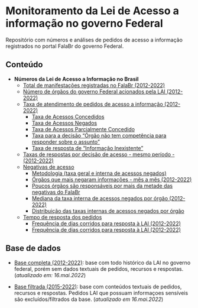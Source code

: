 Monitoramento da Lei de Acesso a informação no governo Federal
================

Repositório com números e análises de pedidos de acesso a informação
registrados no portal FalaBr do governo Federal.

## Conteúdo

-   **Números da Lei de Acesso a Informação no Brasil**
    -   [Total de manifestações registradas no FalaBr
        (2012-2022)](https://rdurl0.github.io/monitoramento-lai/0-monitoramento.html#Total_de_manifestações_registradas_no_FalaBr_(2012-2022))
    -   [Número de órgãos do governo Federal acionados pela LAI
        (2012-2022)](https://rdurl0.github.io/monitoramento-lai/0-monitoramento.html#Número_de_órgãos_do_governo_Federal_acionados_pela_LAI_(2012-2022))
    -   [Taxa de atendimento de pedidos de acesso a informação
        (2012-2022)](https://rdurl0.github.io/monitoramento-lai/0-monitoramento.html#Taxa_de_atendimento_de_pedidos_de_acesso_a_informação_(2012-2022))
        -   [Taxa de Acessos
            Concedidos](https://rdurl0.github.io/monitoramento-lai/0-monitoramento.html#Taxa_de_Acessos_Concedidos)
        -   [Taxa de Acessos
            Negados](https://rdurl0.github.io/monitoramento-lai/0-monitoramento.html#Taxa_de_Acessos_Negados)
        -   [Taxa de Acessos Parcialmente
            Concedido](https://rdurl0.github.io/monitoramento-lai/0-monitoramento.html#Taxa_de_Acessos_Parcialmente_Concedido)
        -   [Taxa para a decisão “Órgão não tem competência para
            responder sobre o
            assunto”](https://rdurl0.github.io/monitoramento-lai/0-monitoramento.html#Taxa_para_a_decisão_“Órgão_não_tem_competência_para_responder_sobre_o_assunto”)
        -   [Taxa de resposta de “Informação
            Inexistente”](https://rdurl0.github.io/monitoramento-lai/0-monitoramento.html#Taxa_de_resposta_de_“Informação_Inexistente”)
    -   [Taxas de respostas por decisão de acesso - mesmo período -
        (2012-2022)](https://rdurl0.github.io/monitoramento-lai/0-monitoramento.html#Taxas_de_respostas_por_decisão_de_acesso_-_mesmo_período_-_(2012-2022))
    -   [Negativas de
        acesso](https://rdurl0.github.io/monitoramento-lai/0-monitoramento.html#Negativas_de_acesso)
        -   [Metodologia (taxa geral e interna de acessos
            negados)](https://rdurl0.github.io/monitoramento-lai/0-monitoramento.html#Metodologia_(taxa_geral_e_interna_de_acessos_negados))
        -   [Órgãos que mais negaram informações - mês a mês
            (2012-2022)](https://rdurl0.github.io/monitoramento-lai/0-monitoramento.html#Órgãos_que_mais_negaram_informações_-_mês_a_mês_(2012-2022))
        -   [Poucos órgãos são responsáveis por mais da metade das
            negativas do
            FalaBr](https://rdurl0.github.io/monitoramento-lai/0-monitoramento.html#Poucos_órgãos_são_responsáveis_por_mais_da_metade_das_negativas_do_FalaBr)
        -   [Mediana da taxa interna de acessos negados por órgão
            (2012-2022)](https://rdurl0.github.io/monitoramento-lai/0-monitoramento.html#Mediana_da_taxa_interna_de_acessos_negados_por_órgão_(2012-2022))
        -   [Distribuição das taxas internas de acessos negados por
            órgão](https://rdurl0.github.io/monitoramento-lai/0-monitoramento.html#Distribuição_das_taxas_internas_de_acessos_negados_por_órgão)
    -   [Tempo de resposta dos
        pedidos](https://rdurl0.github.io/monitoramento-lai/0-monitoramento.html#Tempo_de_resposta_dos_pedidos)
        -   [Frequência de dias corridos para resposta à LAI
            (2012-2022)](https://rdurl0.github.io/monitoramento-lai/0-monitoramento.html#Frequência_de_dias_corridos_para_resposta_à_LAI_(2012-2022))
        -   [Frequência de dias corridos para resposta à LAI
            (2012-2022)](https://rdurl0.github.io/monitoramento-lai/0-monitoramento.html#Tempo_médio_de_resposta_por_ano)

## Base de dados

-   [Base completa
    (2012-2022)](https://falabr.cgu.gov.br/publico/DownloadDados/DownloadDadosLai.aspx):
    base com todo histórico da LAI no governo federal, porém sem dados
    textuais de pedidos, recursos e respostas. (*atualizado em:
    16.mai.2022*)

-   [Base filtrada
    (2015-2022)](http://www.consultaesic.cgu.gov.br/busca/_layouts/15/DownloadPedidos/DownloadDados.aspx):
    base com conteúdos textuais de pedidos, recursos e respostas.
    Pedidos LAI que possuam informaçoes sensíveis são
    excluídos/filtrados da base. (*atualizado em 16.mai.2022*)
